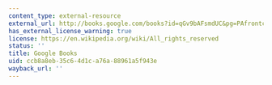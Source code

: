 ```yaml
---
content_type: external-resource
external_url: http://books.google.com/books?id=qGv9bAFsmdUC&pg=PAfrontcover
has_external_license_warning: true
license: https://en.wikipedia.org/wiki/All_rights_reserved
status: ''
title: Google Books
uid: ccb8a8eb-35c6-4d1c-a76a-88961a5f943e
wayback_url: ''
---
```

